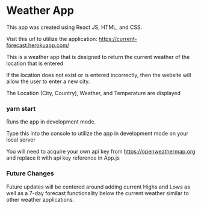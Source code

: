 # Weather App

This app was created using React JS, HTML, and CSS.

Visit this url to utilize the application: https://current-forecast.herokuapp.com/

This is a weather app that is designed to return the current weather of the location that is entered

If the location does not exist or is entered incorrectly, then the website will allow the user to enter a new city.

The Location (City, Country), Weather, and Temperature are displayed

### yarn start

Runs the app in development mode.

Type this into the console to utilize the app in development mode on your local server

You will need to acquire your own api key from https://openweathermap.org and replace it with api key reference in App.js

### Future Changes

Future updates will be centered around adding current Highs and Lows as well as a 7-day forecast functionality below the current weather similar to other weather applications.